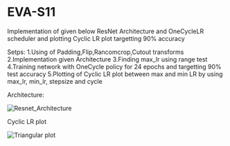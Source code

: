 # EVA-S11
Implementation of given below ResNet Architecture and OneCycleLR scheduler and plotting Cyclic LR plot targetting 90% accuracy

Setps:
1.Using of Padding,Flip,Rancomcrop,Cutout transforms
2.Implementation given Architecture
3.Finding max_lr using range test
4.Training network with OneCycle policy for 24 epochs and targetting 90% test accuracy
5.Plotting of Cyclic LR plot between max and min LR by using max_lr, min_lr, stepsize and cycle 

Architecture:

![Resnet_Architecture](https://user-images.githubusercontent.com/19210895/79043757-e6b97b80-7c1e-11ea-8d1c-be289472d4fb.JPG)


Cyclic LR plot

![Triangular plot](https://user-images.githubusercontent.com/19210895/79043785-15cfed00-7c1f-11ea-9aa8-819d2ac0d07d.JPG)

